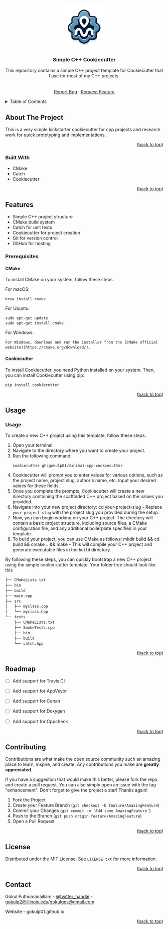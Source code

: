 <!-- Improved compatibility of back to top link: See: https://github.com/othneildrew/Best-README-Template/pull/73 -->
<a name="readme-top"></a>
<!-- PROJECT LOGO -->
<br />
<div align="center">
  <a href="https://github.com/github_username/repo_name">
    <img src="logo.png" alt="Logo" width="140" height="140">
  </a>

<h3 align="center">Simple C++ Cookiecutter</h3>

  <p align="center">
    This repository contains a simple C++ project template for Cookiecutter that I use for most of my C++ projects.
    <br />
    <br />
    <br />
    <a href="https://github.com/gokulp01/minimal-cpp-cookiecutter/issues">Report Bug</a>
    ·
    <a href="https://github.com/gokulp01/minimal-cpp-cookiecutter/issues">Request Feature</a>
  </p>
</div>



<!-- TABLE OF CONTENTS -->
<details>
  <summary>Table of Contents</summary>
  <ol>
    <li>
      <a href="#about-the-project">About The Project</a>
      <ul>
        <li><a href="#built-with">Built With</a></li>
      </ul>
    </li>
    <li>
      <a href="#getting-started">Features</a>
      <ul>
        <li><a href="#prerequisites">Prerequisites</a></li>
      </ul>
    </li>
    <li><a href="#usage">Usage</a></li>
    <li><a href="#roadmap">Roadmap</a></li>
    <li><a href="#contributing">Contributing</a></li>
    <li><a href="#license">License</a></li>
    <li><a href="#contact">Contact</a></li>
  </ol>
</details>



<!-- ABOUT THE PROJECT -->
## About The Project
This is a very simple kickstarter cookiecutter for cpp projects and research work for quick prototyping and implementations. 
<p align="right">(<a href="#readme-top">back to top</a>)</p>



### Built With

* CMake
* Catch
* Cookiecutter

<p align="right">(<a href="#readme-top">back to top</a>)</p>



<!-- GETTING STARTED -->
## Features
- Simple C++ project structure
- CMake build system
- Catch for unit tests
- Cookiecutter for project creation
- Git for version control
- GitHub for hosting


### Prerequisites

#### CMake
To install CMake on your system, follow these steps:

For macOS:
```
brew install cmake
```
For Ubuntu:
```
sudo apt-get update
sudo apt-get install cmake
```
For Windows:
```
For Windows, download and run the installer from the [CMake official website](https://cmake.org/download/).
```

#### Cookiecutter
To install Cookiecutter, you need Python installed on your system. Then, you can install Cookiecutter using pip:
  ```sh
pip install cookiecutter
  ```


<p align="right">(<a href="#readme-top">back to top</a>)</p>



<!-- USAGE EXAMPLES -->
## Usage

### Usage

To create a new C++ project using this template, follow these steps:

1. Open your terminal.
2. Navigate to the directory where you want to create your project.
3. Run the following command:
   ```
   cookiecutter gh:gokulp01/minimal-cpp-cookiecutter
   ```
5. Cookiecutter will prompt you to enter values for various options, such as the project name, project slug, author's name, etc. Input your desired values for these fields.
6. Once you complete the prompts, Cookiecutter will create a new directory containing the scaffolded C++ project based on the values you provided.
7. Navigate into your new project directory: cd your-project-slug - Replace `your-project-slug` with the project slug you provided during the setup.
8. Now, you can begin working on your C++ project. The directory will contain a basic project structure, including source files, a CMake configuration file, and any additional boilerplate specified in your template.
9. To build your project, you can use CMake as follows: mkdir build && cd build && cmake .. && make - This will compile your C++ project and generate executable files in the `build` directory.

By following these steps, you can quickly bootstrap a new C++ project using the simple cookie-cutter template. Your folder tree should look like this
```bash
├── CMakeLists.txt
├── bin
├── build
├── main.cpp
├── src
│   ├── myclass.cpp
│   └── myclass.hpp
└── tests
    ├── CMakeLists.txt
    ├── SmokeTests.cpp
    ├── bin
    ├── build
    └── catch.hpp
```


<p align="right">(<a href="#readme-top">back to top</a>)</p>



<!-- ROADMAP -->
## Roadmap

- [ ] Add support for Travis CI
- [ ] Add support for AppVeyor
- [ ] Add support for Conan
- [ ] Add support for Doxygen
- [ ] Add support for Cppcheck


<p align="right">(<a href="#readme-top">back to top</a>)</p>



<!-- CONTRIBUTING -->
## Contributing

Contributions are what make the open source community such an amazing place to learn, inspire, and create. Any contributions you make are **greatly appreciated**.

If you have a suggestion that would make this better, please fork the repo and create a pull request. You can also simply open an issue with the tag "enhancement".
Don't forget to give the project a star! Thanks again!

1. Fork the Project
2. Create your Feature Branch (`git checkout -b feature/AmazingFeature`)
3. Commit your Changes (`git commit -m 'Add some AmazingFeature'`)
4. Push to the Branch (`git push origin feature/AmazingFeature`)
5. Open a Pull Request

<p align="right">(<a href="#readme-top">back to top</a>)</p>



<!-- LICENSE -->
## License

Distributed under the MIT License. See `LICENSE.txt` for more information.

<p align="right">(<a href="#readme-top">back to top</a>)</p>



<!-- CONTACT -->
## Contact

Gokul Puthumanaillam - [@twitter_handle](https://twitter.com/gokulp01) - gokulp2@illinois.edu/gokulgns@gmail.com

Website - gokulp01.github.io

<p align="right">(<a href="#readme-top">back to top</a>)</p>




<!-- MARKDOWN LINKS & IMAGES -->
<!-- https://www.markdownguide.org/basic-syntax/#reference-style-links -->

[CMake-logo]: https://img.shields.io/badge/CMake-%23008FBA.svg?style=for-the-badge&logo=cmake&logoColor=white
[CMake-url]: https://cmake.org/
[contributors-shield]: https://img.shields.io/github/contributors/github_username/repo_name.svg?style=for-the-badge
[contributors-url]: https://github.com/github_username/repo_name/graphs/contributors
[forks-shield]: https://img.shields.io/github/forks/github_username/repo_name.svg?style=for-the-badge
[forks-url]: https://github.com/github_username/repo_name/network/members
[stars-shield]: https://img.shields.io/github/stars/github_username/repo_name.svg?style=for-the-badge
[stars-url]: https://github.com/github_username/repo_name/stargazers
[issues-shield]: https://img.shields.io/github/issues/github_username/repo_name.svg?style=for-the-badge
[issues-url]: https://github.com/github_username/repo_name/issues
[license-shield]: https://img.shields.io/github/license/github_username/repo_name.svg?style=for-the-badge
[license-url]: https://github.com/github_username/repo_name/blob/master/LICENSE.txt
[linkedin-shield]: https://img.shields.io/badge/-LinkedIn-black.svg?style=for-the-badge&logo=linkedin&colorB=555
[linkedin-url]: https://linkedin.com/in/linkedin_username
[product-screenshot]: images/screenshot.png
[Next.js]: https://img.shields.io/badge/next.js-000000?style=for-the-badge&logo=nextdotjs&logoColor=white
[Next-url]: https://nextjs.org/
[React.js]: https://img.shields.io/badge/React-20232A?style=for-the-badge&logo=react&logoColor=61DAFB
[React-url]: https://reactjs.org/
[Vue.js]: https://img.shields.io/badge/Vue.js-35495E?style=for-the-badge&logo=vuedotjs&logoColor=4FC08D
[Vue-url]: https://vuejs.org/
[Angular.io]: https://img.shields.io/badge/Angular-DD0031?style=for-the-badge&logo=angular&logoColor=white
[Angular-url]: https://angular.io/
[Svelte.dev]: https://img.shields.io/badge/Svelte-4A4A55?style=for-the-badge&logo=svelte&logoColor=FF3E00
[Svelte-url]: https://svelte.dev/
[Laravel.com]: https://img.shields.io/badge/Laravel-FF2D20?style=for-the-badge&logo=laravel&logoColor=white
[Laravel-url]: https://laravel.com
[Bootstrap.com]: https://img.shields.io/badge/Bootstrap-563D7C?style=for-the-badge&logo=bootstrap&logoColor=white
[Bootstrap-url]: https://getbootstrap.com
[JQuery.com]: https://img.shields.io/badge/jQuery-0769AD?style=for-the-badge&logo=jquery&logoColor=white
[JQuery-url]: https://jquery.com 







